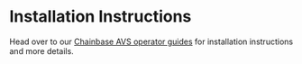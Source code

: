 # Installation Instructions

Head over to our [Chainbase AVS operator guides](https://docs.chainbase.com/node/operator) for installation instructions and more details.